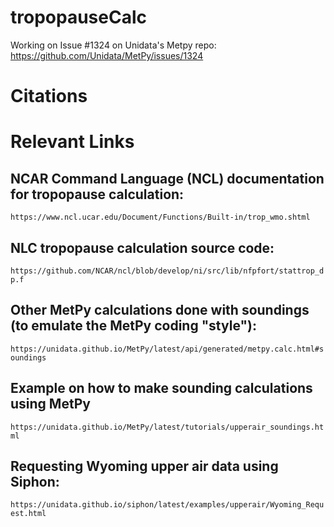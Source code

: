 # tropopauseCalc
Working on Issue #1324 on Unidata's Metpy repo:
https://github.com/Unidata/MetPy/issues/1324

# Citations


# Relevant Links
## NCAR Command Language (NCL) documentation for tropopause calculation:
`https://www.ncl.ucar.edu/Document/Functions/Built-in/trop_wmo.shtml`

## NLC tropopause calculation source code:
`https://github.com/NCAR/ncl/blob/develop/ni/src/lib/nfpfort/stattrop_dp.f`

## Other MetPy calculations done with soundings (to emulate the MetPy coding "style"):
`https://unidata.github.io/MetPy/latest/api/generated/metpy.calc.html#soundings`

## Example on how to make sounding calculations using MetPy
`https://unidata.github.io/MetPy/latest/tutorials/upperair_soundings.html`

## Requesting Wyoming upper air data using Siphon:
`https://unidata.github.io/siphon/latest/examples/upperair/Wyoming_Request.html`
